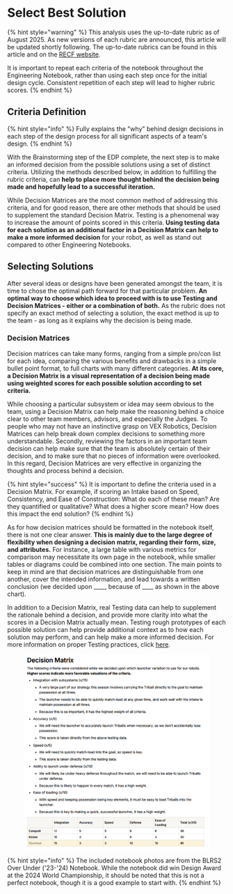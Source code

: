 # Select Best Solution

{% hint style="warning" %}
This analysis uses the up-to-date rubric as of August 2025. As new versions of each rubric are announced, this article will be updated shortly following. The up-to-date rubrics can be found in this article and on the [RECF website](https://kb.roboticseducation.org/hc/en-us/categories/4421404969111-Volunteers?sc=judging).

It is important to repeat each criteria of the notebook throughout the Engineering Notebook, rather than using each step once for the initial design cycle. Consistent repetition of each step will lead to higher rubric scores.
{% endhint %}

## Criteria Definition

{% hint style="info" %}
Fully explains the "why" behind design decisions in each step of the design process for all significant aspects of a team's design.
{% endhint %}

With the Brainstorming step of the EDP complete, the next step is to make an informed decision from the possible solutions using a set of distinct criteria. Utilizing the methods described below, in addition to fulfilling the rubric criteria, can **help to place more thought behind the decision being made and hopefully lead to a successful iteration.**

While Decision Matrices are the most common method of addressing this criteria, and for good reason, there are other methods that should be used to supplement the standard Decision Matrix. Testing is a phenomenal way to increase the amount of points scored in this criteria. **Using testing data for each solution as an additional factor in a Decision Matrix can help to make a more informed decision** for your robot, as well as stand out compared to other Engineering Notebooks.

## Selecting Solutions

After several ideas or designs have been generated amongst the team, it is time to chose the optimal path forward for that particular problem. **An optimal way to choose which idea to proceed with is to use Testing and Decision Matrices - either or a combination of both.** As the rubric does not specify an exact method of selecting a solution, the exact method is up to the team - as long as it explains why the decision is being made.

### Decision Matrices

Decision matrices can take many forms, ranging from a simple pro/con list for each idea, comparing the various benefits and drawbacks in a simple bullet point format, to full charts with many different categories. **At its core, a Decision Matrix is a visual representation of a decision being made using weighted scores for each possible solution according to set criteria.**

While choosing a particular subsystem or idea may seem obvious to the team, using a Decision Matrix can help make the reasoning behind a choice clear to other team members, advisors, and especially the Judges. To people who may not have an instinctive grasp on VEX Robotics, Decision Matrices can help break down complex decisions to something more understandable. Secondly, reviewing the factors in an important team decision can help make sure that the team is absolutely certain of their decision, and to make sure that no pieces of information were overlooked. In this regard, Decision Matrices are very effective in organizing the thoughts and process behind a decision.

{% hint style="success" %}
It is important to define the criteria used in a Decision Matrix. For example, if scoring an Intake based on Speed, Consistency, and Ease of Construction: What do each of these mean? Are they quantified or qualitative? What does a higher score mean? How does this impact the end solution?
{% endhint %}

As for how decision matrices should be formatted in the notebook itself, there is not one clear answer. **This is mainly due to the large degree of flexibility when designing a decision matrix, regarding their form, size, and attributes.** For instance, a large table with various metrics for comparison may necessitate its own page in the notebook, while smaller tables or diagrams could be combined into one section. The main points to keep in mind are that decision matrices are distinguishable from one another, cover the intended information, and lead towards a written conclusion (we decided upon \_\_\_\_, because of \_\_\_\_ as shown in the above chart).

In addition to a Decision Matrix, real Testing data can help to supplement the rationale behind a decision, and provide more clarity into what the scores in a Decision Matrix actually mean. Testing rough prototypes of each possible solution can help provide additional context as to how each solution may perform, and can help make a more informed decision. For more information on proper Testing practices, click [here](test.md).

<figure><img src="../../.gitbook/assets/image (318).png" alt=""><figcaption></figcaption></figure>

{% hint style="info" %}
The included notebook photos are from the BLRS2 Over Under ('23-'24) Notebook. While the notebook did win Design Award at the 2024 World Championship, it should be noted that this is not a perfect notebook, though it is a good example to start with.
{% endhint %}
